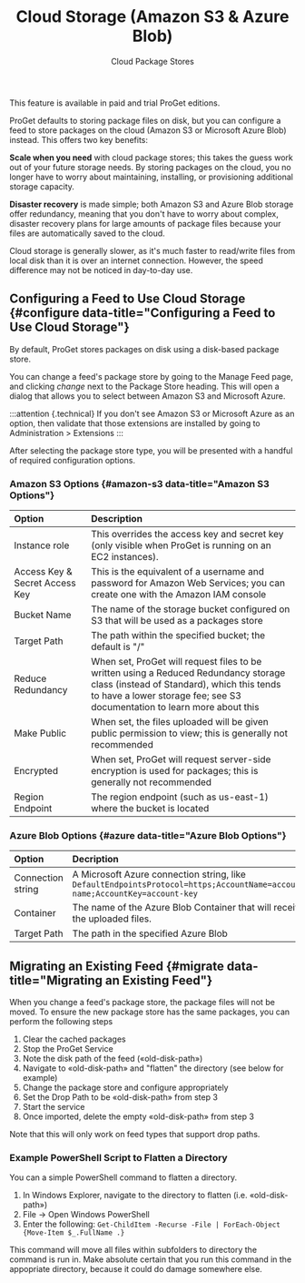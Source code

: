 ﻿---
title: Cloud Storage (Amazon S3 & Azure Blob)
subtitle: Cloud Package Stores
sequence: 100
keywords: proget, storage, cloud, amazon, azure
---

This feature is available in paid and trial ProGet editions. 

ProGet defaults to storing package files on disk, but you can configure a feed to store packages on the cloud (Amazon S3 or Microsoft Azure Blob) instead. This offers two key benefits:

**Scale when you need** with cloud package stores; this takes the guess work out of your future storage needs. By storing packages on the cloud, you no longer have to worry about maintaining, installing, or provisioning additional storage capacity.

**Disaster recovery** is made simple; both Amazon S3 and Azure Blob storage offer redundancy, meaning that you don't have to worry about complex, disaster recovery plans for large amounts of package files because your files are automatically saved to the cloud.

Cloud storage is generally slower, as it's much faster to read/write files from local disk than it is over an internet connection. However, the speed difference may not be noticed in day-to-day use.

## Configuring a Feed to Use Cloud Storage  {#configure data-title="Configuring a Feed to Use Cloud Storage"}

By default, ProGet stores packages on disk using a disk-based package store.

You can change a feed's package store by going to the Manage Feed page, and clicking *change* next to the Package Store heading. This will open a dialog that allows you to select between Amazon S3 and Microsoft Azure.

:::attention {.technical}
If you don't see Amazon S3 or Microsoft Azure as an option, then validate that those extensions are installed by going to Administration > Extensions
:::

After selecting the package store type, you will be presented with a handful of required configuration options.

### Amazon S3 Options  {#amazon-s3 data-title="Amazon S3 Options"}

|  Option     | Description |
| :------------- | :------------- |
| Instance role |	This overrides the access key and secret key (only visible when ProGet is running on an EC2 instances). |
| Access Key & Secret Access Key      | This is the equivalent of a username and password for Amazon Web Services; you can create one with the Amazon IAM console       |
|Bucket Name |	The name of the storage bucket configured on S3 that will be used as a packages store|
|Target Path |	The path within the specified bucket; the default is "/" |
|Reduce Redundancy	| When set, ProGet will request files to be written using a Reduced Redundancy storage class (instead of Standard), which this tends to have a lower storage fee; see S3 documentation to learn more about this |
|Make Public	| When set, the files uploaded will be given public permission to view; this is generally not recommended |
|Encrypted	| When set, ProGet will request server-side encryption is used for packages; this is generally not recommended |
|Region Endpoint |	The region endpoint (such as us-east-1) where the bucket is located|

### Azure Blob Options  {#azure data-title="Azure Blob Options"}

|  Option | Decription      |
| :------------- | :------------- |
| Connection string |	A Microsoft Azure connection string, like  ```DefaultEndpointsProtocol=https;AccountName=account-name;AccountKey=account-key```     |
|Container	| The name of the Azure Blob Container that will receive the uploaded files. |
|Target Path |	The path in the specified Azure Blob |

## Migrating an Existing Feed  {#migrate data-title="Migrating an Existing Feed"}

When you change a feed's package store, the package files will not be moved.  To ensure the new package store has the same packages, you can perform the following steps

1. Clear the cached packages
2. Stop the ProGet Service
3. Note the disk path of the feed (&laquo;old-disk-path&raquo;)
4. Navigate to &laquo;old-disk-path&raquo; and "flatten" the directory (see below for example)
5. Change the package store and configure appropriately
6. Set the Drop Path to be &laquo;old-disk-path&raquo; from step 3
7. Start the service
8. Once imported, delete the empty &laquo;old-disk-path&raquo; from step 3

Note that this will only work on feed types that support drop paths. 

### Example PowerShell Script to Flatten a Directory

You can a simple PowerShell command to flatten a directory.

1. In Windows Explorer, navigate to the directory to flatten (i.e. &laquo;old-disk-path&raquo;)
2. File → Open Windows PowerShell
3. Enter the following: `Get-ChildItem -Recurse -File | ForEach-Object {Move-Item $_.FullName .}`

This command will move all files within subfolders to directory the command is run in. Make absolute certain that you run this command in the appopriate directory, because it could do damage somewhere else.
